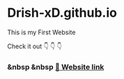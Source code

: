 # Drish-xD.github.io


This is my First Website

Check it out 👇
             👇
             👇

### &nbsp &nbsp [🔗 Website link](https://drish-xd.github.io/)
